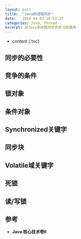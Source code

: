 ```yaml
---
layout: post
title:  "Java的线程同步"
date:   2016-04-07 10:52:37
categories: Java, Thread
excerpt: 对Java多线程同步的学习和使用
---
```


* content
{:toc}

## 同步的必要性

## 竞争的条件

## 锁对象

## 条件对象

## Synchronized关键字

## 同步块

## Volatile域关键字

## 死锁

## 读/写锁

## 参考

* **Java 核心技术卷II**
